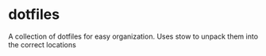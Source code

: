 # dotfiles
A collection of dotfiles for easy organization. Uses stow to unpack them into the correct locations
